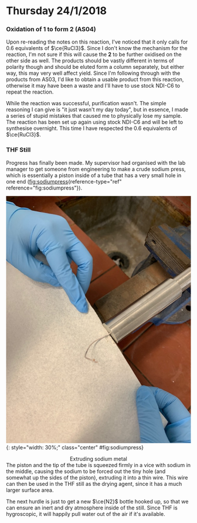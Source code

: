 # Thursday 24/1/2018


### Oxidation of **1** to form **2** (AS04)

Upon re-reading the notes on this reaction, I've noticed that it only calls for 0.6 equivalents of $\ce{RuCl3}$. Since I don't know the mechanism for the reaction, I'm not sure if this will cause the **2** to be further oxidised on the other side as well. The products should be vastly different in terms of polarity though and should be eluted form a column separately, but either way, this may very well affect yield. Since I'm following through with the products from AS03, I'd like to obtain a usable product from this reaction, otherwise it may have been a waste and I'll have to use stock NDI-C6 to repeat the reaction.

While the reaction was successful, purification wasn't. The simple reasoning I can give is "it just wasn't my day today", but in essence, I made a series of stupid mistakes that caused me to physically lose my sample. The reaction has been set up again using stock NDI-C6 and will be left to synthesise overnight. This time I have respected the $0.6$ equivalents of $\ce{RuCl3}$.

### THF Still

Progress has finally been made. My supervisor had organised with the lab manager to get someone from engineering to make a crude sodium press, which is essentially a piston inside of a tube that has a very small hole in one end ([fig:sodiumpress](#fig:sodiumpress){reference-type="ref" reference="fig:sodiumpress"}).

![!{label="fig:sodiumpress"}](IMG_0096.jpeg){: style="width: 30%;" class="center" #fig:sodiumpress}
<center>Extruding sodium metal</center>
The piston and the tip of the tube is squeezed firmly in a vice with sodium in the middle, causing the sodium to be forced out the tiny hole (and somewhat up the sides of the piston), extruding it into a thin wire. This wire can then be used in the THF still as the drying agent, since it has a much larger surface area.

The next hurdle is just to get a new $\ce{N2}$ bottle hooked up, so that we can ensure an inert and dry atmosphere inside of the still. Since THF is hygroscopic, it will happily pull water out of the air if it's available.